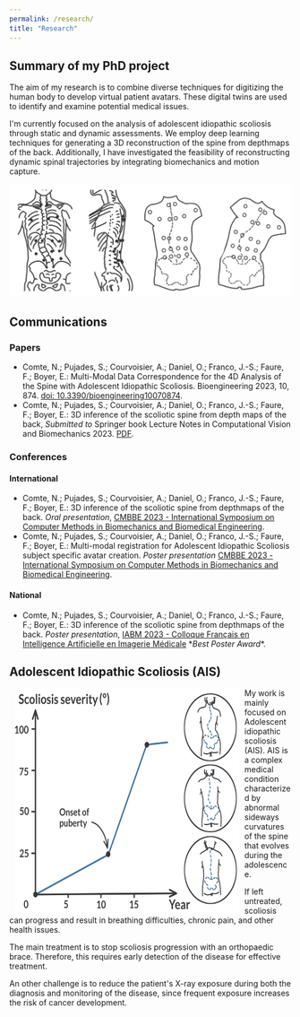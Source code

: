 ```yaml
---
permalink: /research/
title: "Research"
---
```



## Summary of my PhD project
The aim of my research is to combine diverse techniques for digitizing the human body to develop virtual patient avatars. These digital twins are used to identify and examine potential medical issues.

I'm currently focused on the analysis of adolescent idiopathic scoliosis through static and dynamic assessments. We employ deep learning techniques for generating a 3D reconstruction of the spine from depthmaps of the back. Additionally, I have investigated the feasibility of reconstructing dynamic spinal trajectories by integrating biomechanics and motion capture.

![Scoliosis Studies](/images/scoliosis_study.png)

## Communications
### Papers
* Comte, N.; Pujades, S.; Courvoisier, A.; Daniel, O.; Franco, J.-S.; Faure, F.; Boyer, E.: Multi-Modal Data Correspondence for the 4D Analysis of the Spine with Adolescent Idiopathic Scoliosis. Bioengineering 2023, 10, 874. [doi: 10.3390/bioengineering10070874](https://doi.org/10.3390/bioengineering10070874).
* Comte, N.; Pujades, S.; Courvoisier, A.; Daniel, O.; Franco, J.-S.; Faure, F.; Boyer, E.: 3D inference of the scoliotic spine from depth maps of the back, *Submitted to* Springer book Lecture Notes in Computational Vision and Biomechanics 2023. [PDF](/files/submission_springer_book_3d_inference_spine_depthmaps.pdf).

### Conferences
#### International
* Comte, N.; Pujades, S.; Courvoisier, A.; Daniel, O.; Franco, J.-S.; Faure, F.; Boyer, E.: 3D inference of the scoliotic spine from depthmaps of the back. *Oral presentation*, [CMBBE 2023 - International Symposium on Computer Methods in Biomechanics and Biomedical Engineering](https://www.cmbbe-symposium.com/2023/).
* Comte, N.; Pujades, S.; Courvoisier, A.; Daniel, O.; Franco, J.-S.; Faure, F.; Boyer, E.: Multi-modal registration for Adolescent Idiopathic Scoliosis subject specific avatar creation. *Poster presentation* [CMBBE 2023 - International Symposium on Computer Methods in Biomechanics and Biomedical Engineering](https://www.cmbbe-symposium.com/2023/).

#### National
* Comte, N.; Pujades, S.; Courvoisier, A.; Daniel, O.; Franco, J.-S.; Faure, F.; Boyer, E.: 3D inference of the scoliotic spine from depthmaps of the back. *Poster presentation*, [IABM 2023 - Colloque Français en Intelligence Artificielle en Imagerie Médicale](https://iabm2023.sciencesconf.org/) \**Best Poster Award*\*.

## Adolescent Idiopathic Scoliosis (AIS)
<p class="flotte">
<img src="/images/duval_beaupere.png" width="400" height="400" align="left" valign="top" hspace=10>
My work is mainly focused on Adolescent idiopathic scoliosis (AIS). AIS is a complex medical condition characterized by abnormal sideways curvatures of the spine that evolves during the adolescence. 

If left untreated, scoliosis can progress and result in breathing difficulties, chronic pain, and other health issues.
</p>
<p>
The main treatment is to stop scoliosis progression with an orthopaedic brace. Therefore, this requires early detection of the disease for effective treatment.

An other challenge is to reduce the patient's X-ray exposure during both the diagnosis and monitoring of the disease, since frequent exposure increases the risk of cancer development.
</p>
